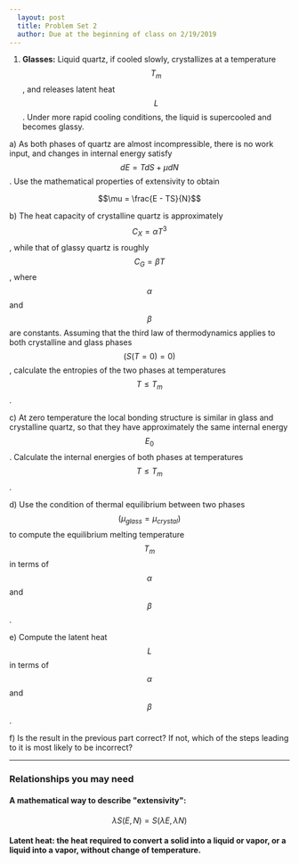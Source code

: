 ```yaml
---
  layout: post
  title: Problem Set 2
  author: Due at the beginning of class on 2/19/2019
---
```


1. **Glasses:** Liquid quartz, if cooled slowly, crystallizes at a temperature $$T_m$$, and releases latent heat $$L$$. Under more rapid cooling conditions, the liquid is supercooled and becomes glassy.

a) As both phases of quartz are almost incompressible, there is no work input, and changes
in internal energy satisfy $$dE = T dS + \mu dN$$. Use the mathematical properties of extensivity to obtain

$$\mu = \frac{E - TS}{N}$$

b) The heat capacity of crystalline quartz is approximately $$C_X = \alpha T^3$$, while that of
glassy quartz is roughly $$C_G = \beta T$$, where $$\alpha$$ and $$\beta$$ are constants.
Assuming that the third law of thermodynamics applies to both crystalline and glass
phases $$(S(T = 0) = 0)$$, calculate the entropies of the two phases at temperatures $$T\leq T_m$$.

c) At zero temperature the local bonding structure is similar in glass and crystalline
quartz, so that they have approximately the same internal energy $$E_0$$. Calculate the
internal energies of both phases at temperatures $$T\leq T_m$$.

d) Use the condition of thermal equilibrium between two phases $$(\mu_{glass} = \mu_{crystal})$$ to compute the equilib­rium melting temperature $$T_m$$ in terms of $$\alpha$$ and $$\beta$$.

e) Compute the latent heat $$L$$ in terms of $$\alpha$$ and $$\beta$$.

f) Is the result in the previous part correct? If not, which of the steps leading to it is
most likely to be incorrect?

---
### Relationships you may need

#### A mathematical way to describe "extensivity":

$$\lambda S(E,N) = S(\lambda E, \lambda N)$$

#### Latent heat: the heat required to convert a solid into a liquid or vapor, or a liquid into a vapor, without change of temperature.

